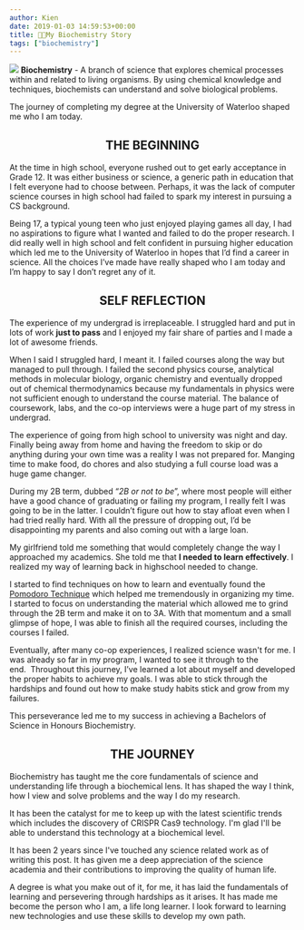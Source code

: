 ```yaml
---
author: Kien
date: 2019-01-03 14:59:53+00:00
title: 👨‍🔬My Biochemistry Story
tags: ["biochemistry"]
---
```


![](https://images.unsplash.com/photo-1532187863486-abf9dbad1b69?ixlib=rb-1.2.1&ixid=eyJhcHBfaWQiOjEyMDd9&auto=format&fit=crop&w=1950&q=80)
**Biochemistry** - A branch of science that explores chemical processes within and related to living organisms. By using chemical knowledge and techniques, biochemists can understand and solve biological problems.

The journey of completing my degree at the University of Waterloo shaped me who I am today.

#### <center><h2>**THE BEGINNING**</h2></center>

At the time in high school, everyone rushed out to get early acceptance in Grade 12. It was either business or science, a generic path in education that I felt everyone had to choose between. Perhaps, it was the lack of computer science courses in high school had failed to spark my interest in pursuing a CS background.

Being 17, a typical young teen who just enjoyed playing games all day, I had no aspirations to figure what I wanted and failed to do the proper research. I did really well in high school and felt confident in pursuing higher education which led me to the University of Waterloo in hopes that I’d find a career in science. All the choices I’ve made have really shaped who I am today and I’m happy to say I don’t regret any of it.

#### <center><h2>**SELF REFLECTION**</h2></center>

The experience of my undergrad is irreplaceable. I struggled hard and put in lots of work **just to pass** and I enjoyed my fair share of parties and I made a lot of awesome friends.

When I said I struggled hard, I meant it. I failed courses along the way but managed to pull through. I failed the second physics course, analytical methods in molecular biology, organic chemistry and eventually dropped out of chemical thermodynamics because my fundamentals in physics were not sufficient enough to understand the course material. The balance of coursework, labs, and the co-op interviews were a huge part of my stress in undergrad.

The experience of going from high school to university was night and day. Finally being away from home and having the freedom to skip or do anything during your own time was a reality I was not prepared for. Manging time to make food, do chores and also studying a full course load was a huge game changer.

During my 2B term, dubbed “_2B or not to be_”, where most people will either have a good chance of graduating or failing my program, I really felt I was going to be in the latter. I couldn’t figure out how to stay afloat even when I had tried really hard. With all the pressure of dropping out, I’d be disappointing my parents and also coming out with a large loan.

My girlfriend told me something that would completely change the way I approached my academics. She told me that **I needed to learn effectively**. I realized my way of learning back in highschool needed to change.

I started to find techniques on how to learn and eventually found the [Pomodoro Technique](/022-pomodoro-technique/) which helped me tremendously in organizing my time. I started to focus on understanding the material which allowed me to grind through the 2B term and make it on to 3A. With that momentum and a small glimpse of hope, I was able to finish all the required courses, including the courses I failed.

Eventually, after many co-op experiences, I realized science wasn't for me. I was already so far in my program, I wanted to see it through to the end.  Throughout this journey, I’ve learned a lot about myself and developed the proper habits to achieve my goals. I was able to stick through the hardships and found out how to make study habits stick and grow from my failures.

This perseverance led me to my success in achieving a Bachelors of Science in Honours Biochemistry.

#### <center><h2>**THE JOURNEY**</h2></center>

Biochemistry has taught me the core fundamentals of science and understanding life through a biochemical lens. It has shaped the way I think, how I view and solve problems and the way I do my research.

It has been the catalyst for me to keep up with the latest scientific trends which includes the discovery of CRISPR Cas9 technology. I'm glad I'll be able to understand this technology at a biochemical level.

It has been 2 years since I've touched any science related work as of writing this post. It has given me a deep appreciation of the science academia and their contributions to improving the quality of human life.

A degree is what you make out of it, for me, it has laid the fundamentals of learning and persevering through hardships as it arises. It has made me become the person who I am, a life long learner. I look forward to learning new technologies and use these skills to develop my own path.
